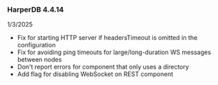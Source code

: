 ### HarperDB 4.4.14

1/3/2025

- Fix for starting HTTP server if headersTimeout is omitted in the configuration
- Fix for avoiding ping timeouts for large/long-duration WS messages between nodes
- Don't report errors for component that only uses a directory
- Add flag for disabling WebSocket on REST component
